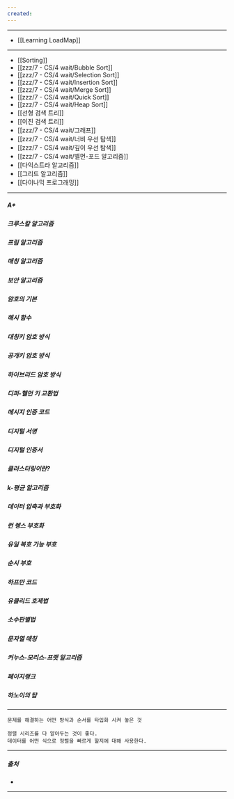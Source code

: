 ```yaml
---
created:
---
```

---
- [[Learning LoadMap]]
---
- [[Sorting]]
- [[zzz/7 - CS/4 wait/Bubble Sort]]
- [[zzz/7 - CS/4 wait/Selection Sort]]
- [[zzz/7 - CS/4 wait/Insertion Sort]]
- [[zzz/7 - CS/4 wait/Merge Sort]]
- [[zzz/7 - CS/4 wait/Quick Sort]]
- [[zzz/7 - CS/4 wait/Heap Sort]]
- [[선형 검색 트리]]
- [[이진 검색 트리]]
- [[zzz/7 - CS/4 wait/그래프]]
- [[zzz/7 - CS/4 wait/너비 우선 탐색]]
- [[zzz/7 - CS/4 wait/깊이 우선 탐색]]
- [[zzz/7 - CS/4 wait/벨먼-포드 알고리즘]]
- [[다익스트라 알고리즘]]
- [[그리드 알고리즘]]
- [[다이나믹 프로그래밍]]
---
##### A*

##### 크루스칼 알고리즘

##### 프림 알고리즘

##### 매칭 알고리즘

##### 보안 알고리즘

##### 암호의 기본
##### 해시 함수
##### 대칭키 암호 방식
##### 공개키 암호 방식
##### 하이브리드 암호 방식
##### 디퍼-헬먼 키 교환법
##### 메시지 인증 코드
##### 디지털 서명
##### 디지털 인증서
##### 클러스터링이란?
##### k-평균 알고리즘
##### 데이터 압축과 부호화
##### 런 렝스 부호화
##### 유일 복호 가능 부호
##### 순시 부호
##### 하프만 코드
##### 유클리드 호제법

##### 소수판별법
##### 문자열 매칭
##### 커누스-모리스-프랫 알고리즘
##### 페이지랭크
##### 하노이의 탑
---
	문제를 해결하는 어떤 방식과 순서를 타입화 시켜 놓은 것
	
	정렬 시리즈를 다 알아두는 것이 좋다.
	데이터를 어떤 식으로 정렬을 빠르게 할지에 대해 사용한다.
---
##### 출처
- 
---
